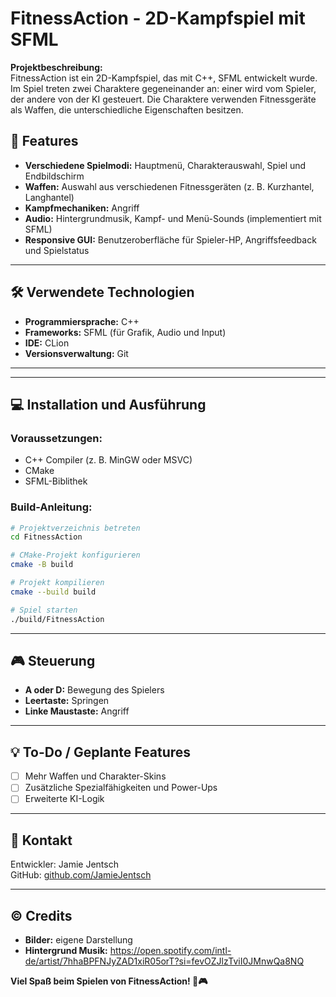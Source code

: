 # FitnessAction - 2D-Kampfspiel mit SFML

**Projektbeschreibung:**  
FitnessAction ist ein 2D-Kampfspiel, das mit C++, SFML entwickelt wurde. Im Spiel treten zwei Charaktere gegeneinander an: einer wird vom Spieler, der andere von der KI gesteuert. Die Charaktere verwenden Fitnessgeräte als Waffen, die unterschiedliche Eigenschaften besitzen.

## 🚀 Features
- **Verschiedene Spielmodi:** Hauptmenü, Charakterauswahl, Spiel und Endbildschirm  
- **Waffen:** Auswahl aus verschiedenen Fitnessgeräten (z. B. Kurzhantel, Langhantel)  
- **Kampfmechaniken:** Angriff 
- **Audio:** Hintergrundmusik, Kampf- und Menü-Sounds (implementiert mit SFML)  
- **Responsive GUI:** Benutzeroberfläche für Spieler-HP, Angriffsfeedback und Spielstatus  

---

## 🛠️ Verwendete Technologien
- **Programmiersprache:** C++  
- **Frameworks:** SFML (für Grafik, Audio und Input)
- **IDE:** CLion
- **Versionsverwaltung:** Git

---

---

## 💻 Installation und Ausführung
### Voraussetzungen:
- C++ Compiler (z. B. MinGW oder MSVC)
- CMake
- SFML-Biblithek

### Build-Anleitung:
```bash
# Projektverzeichnis betreten
cd FitnessAction

# CMake-Projekt konfigurieren
cmake -B build

# Projekt kompilieren
cmake --build build

# Spiel starten
./build/FitnessAction
```

---

## 🎮 Steuerung
- **A oder D:** Bewegung des Spielers
- **Leertaste:** Springen
- **Linke Maustaste:** Angriff

---

## 💡 To-Do / Geplante Features
- [ ] Mehr Waffen und Charakter-Skins
- [ ] Zusätzliche Spezialfähigkeiten und Power-Ups
- [ ] Erweiterte KI-Logik

---

## 📧 Kontakt
Entwickler: Jamie Jentsch  
GitHub: [github.com/JamieJentsch](https://github.com/JamieJentsch)

---
## © Credits
- **Bilder:** eigene Darstellung
- **Hintergrund Musik:** https://open.spotify.com/intl-de/artist/7hhaBPFNJyZAD1xiR05orT?si=fevOZJlzTviI0JMnwQa8NQ

**Viel Spaß beim Spielen von FitnessAction! 💪🎮**

